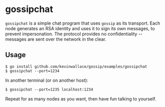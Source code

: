 gossipchat
==========

`gossipchat` is a simple chat program that uses `gossip` as its transport. Each
node generates an RSA identity and uses it to sign its own messages, to prevent
impersonation.  The protocol provides no confidentiality -- messages are sent
over the network in the clear.

Usage
-----

    $ go install github.com/kevinwallace/gossip/examples/gossipchat
    $ gossipchat --port=1234

In another terminal (or on another host):

    $ gossipchat --port=1235 localhost:1234

Repeat for as many nodes as you want, then have fun talking to yourself.
